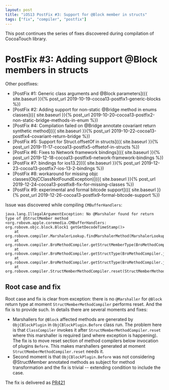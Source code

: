 ```yaml
---
layout: post
title: "iOS13 PostFix #3: Support for @Block member in structs"
tags: ["fix", "compiler", "postfix"]
---
```

This post continues the series of fixes discovered during compilation of CocoaTouch library.
# PostFix #3: Adding support @Block members in structs

Other postfixes:
* [PostFix #1: Generic class arguments and @Block parameters]({{ site.baseurl }}{% post_url 2019-10-19-cocoa13-postfix1-generic-blocks %})
* [PostFix #2: Adding support for non-static @Bridge method in enums classes]({{ site.baseurl }}{% post_url 2019-10-20-cocoa13-postfix2-non-static-bridge-methods-in-enum %})
* [PostFix #4: Compilation failed on @Bridge annotate covariant return synthetic method]({{ site.baseurl }}{% post_url 2019-10-22-cocoa13-postfix4-covariant-return-bridge %})
* [PostFix #5: Support for Struct.offsetOf in structs]({{ site.baseurl }}{% post_url 2019-11-17-cocoa13-postfix5-offsetof-in-structs %})
* [PostFix #6: Fixes to Network framework bindings]({{ site.baseurl }}{% post_url 2019-12-18-cocoa13-postfix6-network-framework-bindings %})
* [PostFix #7: bindings for ios13.2]({{ site.baseurl }}{% post_url 2019-12-23-cocoa13-postfix7-ios-13-2-bindings %})
* [PostFix #8: workaround for missing objc classes(ObjCClassNotFoundException)]({{ site.baseurl }}{% post_url 2019-12-24-cocoa13-postfix8-fix-for-missing-classes %})
* [PostFix #9: experimental and formal bitcode support]({{ site.baseurl }}{% post_url 2019-12-26-cocoa13-postfix9-formal-bitcode-support %})

Issue was discovered while compiling `CMBufferHandlers`:
```
java.lang.IllegalArgumentException: No @Marshaler found for return type of @StructMember method <org.robovm.apple.coremedia.CMBufferHandlers: org.robovm.objc.block.Block1 getGetDecodeTimeStamp()>
	at org.robovm.compiler.MarshalerLookup.findMarshalerMethod(MarshalerLookup.java:169)
	at org.robovm.compiler.BroMethodCompiler.getStructMemberType(BroMethodCompiler.java:977)
	at org.robovm.compiler.BroMethodCompiler.getStructType(BroMethodCompiler.java:677)
	at org.robovm.compiler.BroMethodCompiler.getStructType(BroMethodCompiler.java:568)
	at org.robovm.compiler.StructMemberMethodCompiler.reset(StructMemberMethodCompiler.java:63)
```

## Root case and fix
Root case and fix is clear from exception: there is no `@Marshaller` for `@Block` return type at moment `StructMemberMethodCompiler` performs reset. And the fix is to provide such.
In details there are several moments and fixes:
- Marshallers for `@Block` affected methods are generated by `ObjCBlockPlugin` in `ObjCBlockPlugin.Before` class run. The problem here is that `ClassCompiler` invokes it after `StructMemberMethodCompiler.reset` where this marshaller is required (and where exception is happening). The fix is to move reset section of method compilers below  invocation of plugins `Before`. This makes marshallers generated at moment `StructMemberMethodCompiler.reset` needs it.
- Second moment is that `ObjCBlockPlugin.Before` was not considering @StructMember annotated methods as subject for method transformation and the fix is trivial -- extending condition to include the case.

The fix is delivered as [PR421](https://github.com/MobiVM/robovm/pull/421)

